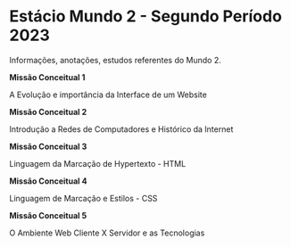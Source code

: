 # Estácio Mundo 2 - Segundo Período 2023
Informações, anotações, estudos referentes do Mundo 2.

**Missão Conceitual 1**

A Evolução e importância da Interface de um Website

**Missão Conceitual 2**

Introdução a Redes de Computadores e Histórico da Internet

**Missão Conceitual 3**

Linguagem da Marcação de Hypertexto - HTML

**Missão Conceitual 4**

Linguagem de Marcação e Estilos - CSS

**Missão Conceitual 5**

O Ambiente Web Cliente X Servidor e as Tecnologias
